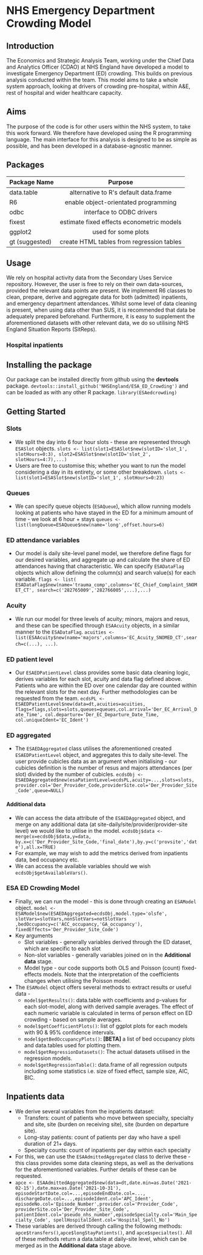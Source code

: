 # NHS Emergency Department Crowding Model

## Introduction
The Economics and Strategic Analysis Team, working under the Chief Data and Analytics Officer (CDAO) at NHS England have developed a model to investigate Emergency Department (ED) crowding. This builds on previous analysis conducted within the team. This model aims to take a whole system approach, looking at drivers of crowding pre-hospital, within A&E, rest of hospital and wider healthcare capacity. 

## Aims
The purpose of the code is for other users within the NHS system, to take this work forward. We therefore have developed using the R programming language. The main interface for this analysis is designed to be as simple as possible, and has been developed in a database-agnostic manner. 

## Packages
| Package Name  | Purpose                                   |
| ------------- |:----------------------------------------: |
| data.table    | alternative to R's default data.frame     |
| R6            | enable object-orientated programming      |
| odbc          | interface to ODBC drivers                 |
| fixest        | estimate fixed effects econometric models |
| ggplot2       | used for some plots                       |
| gt (suggested)| create HTML tables from regression tables |

## Usage
We rely on hospital activity data from the Secondary Uses Service repository. However, the user is free to rely on their own data-sources, provided the relevant data points are present. We implement R6 classes to clean, prepare, derive and aggregate data for both (admitted) inpatients, and emergency department attendances. Whilst some level of data cleaning is present, when using data other than SUS, it is recommended that data be adequately prepared beforehand. Furthermore, it is easy to supplement the aforementioned datasets with other relevant data, we do so utilising NHS England Situation Reports (SitReps).

### Hospital inpatients



## Installing the package
Our package can be installed directly from github using the **devtools** package.
`devtools::install_github('NHSEngland/ESA_ED_Crowding')`
and can be loaded as with any other R package.
`library(ESAedcrowding)`

## Getting Started
### Slots
* We split the day into 6 four hour slots - these are represented through `ESASlot` objects. 
`slots <- list(slot1=ESASlot$new(slotID='slot_1', slotHours=0:3),
               slot2=ESASlot$new(slotID='slot_2', slotHours=4:7),...)`
* Users are free to customise this; whether you want to run the model considering a day in its entirety, or some other breakdown.
 `slots <- list(slot1=ESASlot$new(slotID='slot_1', slotHours=0:23)`
### Queues
* We can specify queue objects (`ESAQueue`), which allow running models looking at patients who have stayed in the ED for a minimum amount of time - we look at 6 hour + stays
`queues <- list(longQueue=ESAQueue$new(name='long',offset.hours=6)`
### ED attendance variables
* Our model is daily site-level panel model, we therefore define flags for our desired variables, and aggregate up and calculate the share of ED attendances having that characteristic. We can specify `ESADataFlag` objects which allow defining the column(s) and search value(s) for each variable.
`flags <- list(
ESADataFlag$new(name='trauma_comp',columns='EC_Chief_Complaint_SNOMET_CT',
search=c('282765009','282766005',...),...)`
### Acuity
* We run our model for three levels of acuity; minors, majors and resus, and these can be specified through `ESAAcuity` objects, in a similar manner to the `ESADataFlag`.
`acuities <- list(ESAAcuity$new(name='majors',columns='EC_Acuity_SNOMED_CT',search=c(...),
...)`.
### ED patient level 
* Our `ESAEDPatientLevel` class provides some basic data cleaning logic, derives variables for each slot, acuity and data flag defined above. Patients who are within the ED over one calendar day are counted within the relevant slots for the next day. Further methodologies can be requested from the team.
`ecdsPL <- ESAEDPatientLevel$new(data=dt,acuities=acuities,
flags=flags,slots=slots,queues=queues,col.arrival='Der_EC_Arrival_Date_Time',
col.departure='Der_EC_Departure_Date_Time,
col.uniqueIdent='EC_Ident')`
### ED aggregated 
* The `ESAEDAggregated` class utilises the aforementioned created `ESAEDPatientLevel` object, and aggregates this to daily site-level. The user provide cubicles data as an argument when initialising - our cubicles definition is the number of resus and majors attendances (per slot) divided by the number of cubicles. 
`ecdsObj <- ESAEDAggregated$new(esaPatientLevel=ecdsPL,acuity=...,slots=slots,
provider.col='Der_Provider_Code,providerSite.col='Der_Provider_Site_Code',queue=NULL)`
#### Additional data
* We can access the data attribute of the `ESAEDAggregated` object, and merge on any additional data (at site-daily/site/provider/provider-site level) we would like to utilise in the model. 
`ecdsObj$data <- merge(x=ecdsObj$data,y=data,
by.x=c('Der_Provider_Site_Code,'final_date'),by.y=c('provsite','date'),all.x=TRUE)`
* For example, we may wish to add the metrics derived from inpatients data, bed occupancy etc.
* We can access the available variables should we wish `ecdsObj$getAvailableVars()`.
### ESA ED Crowding Model
* Finally, we can run the model - this is done through creating an `ESAModel` object.
`model <- ESAModel$new(ESAEDAggregated=ecdsObj,model.type='olsfe',
slotVars=slotVars,nonSlotVars=notSlotVars
,bedOccupancy=c('ACC_occupancy,'GA_occupancy'),
fixedEffects='Der_Provider_Site_Code')`
* Key arguments
	* Slot variables - generally variables derived through the ED dataset, which are specific to each slot
	* Non-slot variables - generally variables joined on in the **Additional data** stage. 
	* Model type - our code supports both OLS and Poisson (count) fixed-effects models. Note that the interpretation of the coefficients changes when utilising the Poisson model.
* The `ESAModel` object offers several methods to extract results or useful data -
	* `model$getResults()`: data.table with coefficients and p-values for each slot-model, along with derived sample averages. The effect of each numeric variable is calculated in terms of person effect on ED crowding - based on sample averages.
	* `model$getCoefficientPlots()`: list of ggplot plots for each models with 90 & 95% confidence intervals.
	* `model$getBedOccupancyPlots()`: **[BETA]** a list of bed occupancy plots and data.tables used for plotting them.
	* `model$getRegressionDatasets()`: The actual datasets utilised in the regression models.
	* `model$getRegressionTable()`: data.frame of all regression outputs including some statistics i.e. size of fixed effect, sample size, AIC, BIC.

## Inpatients data
* We derive several variables from the inpatients dataset:
	* Transfers: count of patients who move between specialty, specialty and site, site (burden on receiving site), site (burden on departure site).
	* Long-stay patients: count of patients per day who have a spell duration of 21+ days.
	* Specialty counts: count of inpatients per day within each specialty
* For this, we can use the `ESAAdmittedAggregated` class to derive these - this class provides some data cleaning steps, as well as the derivations for the aforementioned variables. Further details of these can be requested. 
* `apce <- ESAAdmittedAggregated$new(data=dt,date.min=as.Date('2021-02-15'),date.max=as.Date('2021-10-31'), episodeStartDate.col=...,episodeEndDate.col=...,
dischargeDate.col=...,episodeIdent.col='APC_Ident',
episodeNo.col='Episode_Number',provider.col='Provider_Code',
providerSite.col='Der_Provider_Site_Code',
patientIdent.col='pseudo_nhs_number',episodeSpecialty.col='Main_Specialty_Code',
spellHospitalIdent.col='Hospital_Spell_No')`
* These variables are derived through calling the following methods: `apce$transfers()`,`apce$longStayPatients()`, and `apce$specialtes()`. All of these methods return a data.table at daily-site level, which can be merged as in the **Additional data** stage above. 
